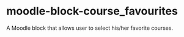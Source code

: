 moodle-block-course_favourites
==============================

A Moodle block that allows user to select his/her favorite courses.
